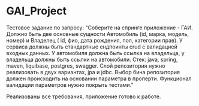 # GAI_Project

Тестовое задание по запросу:
"Соберите на спринге приложение - ГАИ. Должно быть две основные сущности Автомобиль (id, марка, модель, номер) и Владелец ( id, фио, дата рождения, пол, категории прав). 
У сервиса должны быть стандартные ендпоинты crud с валидацией входных данных. У автомобиля должна быть ссылка на владельца, у владельца должны быть ссылки на автомобили.
Стек: java, spring, maven, liquibase,  postgres, swagger. Слой репозитория нужно реализовать в двух вариантах, jpa и jdbc. Выбор бина репозитория должен происходить на основании параметра в проперти. 
Функционал валидации параметров нужно покрыть тестами."

Реализованы все требования, приложение готово к работе.
